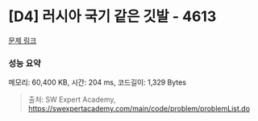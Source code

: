 # [D4] 러시아 국기 같은 깃발 - 4613 

[문제 링크](https://swexpertacademy.com/main/code/problem/problemDetail.do?contestProbId=AWQl9TIK8qoDFAXj) 

### 성능 요약

메모리: 60,400 KB, 시간: 204 ms, 코드길이: 1,329 Bytes



> 출처: SW Expert Academy, https://swexpertacademy.com/main/code/problem/problemList.do